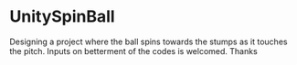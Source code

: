 # UnitySpinBall

Designing a project where the ball spins towards the stumps as it touches the pitch.
Inputs on betterment of the codes is welcomed. Thanks
